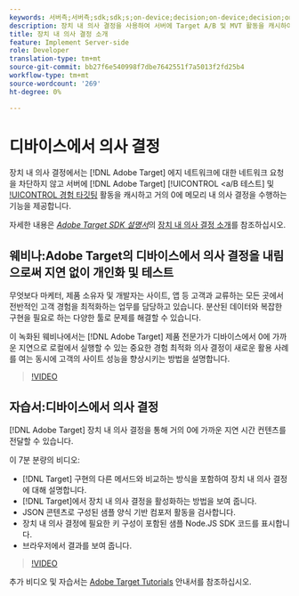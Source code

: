 ```yaml
---
keywords: 서버측;서버측;sdk;sdk;s;on-device;decision;on-device;decision;on device;ondevice;0 latency;near-zero;node.js
description: 장치 내 의사 결정을 사용하여 서버에 Target A/B 및 MVT 활동을 캐시하여 0에 가까운 지연 시간에 메모리 내 의사 결정을 수행하는 방법을 알아봅니다.
title: 장치 내 의사 결정 소개
feature: Implement Server-side
role: Developer
translation-type: tm+mt
source-git-commit: bb27f6e540998f7dbe7642551f7a5013f2fd25b4
workflow-type: tm+mt
source-wordcount: '269'
ht-degree: 0%

---
```



# 디바이스에서 의사 결정

장치 내 의사 결정에서는 [!DNL Adobe Target] 에지 네트워크에 대한 네트워크 요청을 차단하지 않고 서버에 [!DNL Adobe Target] [!UICONTROL  &lt;a/B 테스트] 및 [!UICONTROL 경험 타깃팅](XT) 활동을 캐시하고 거의 0에 메모리 내 의사 결정을 수행하는 기능을 제공합니다.

자세한 내용은 *[Adobe Target SDK 설명서](https://adobetarget-sdks.gitbook.io/docs/)*&#x200B;의 [장치 내 의사 결정 소개](https://adobetarget-sdks.gitbook.io/docs/on-device-decisioning/introduction-to-on-device-decisioning)를 참조하십시오.

## 웨비나:Adobe Target의 디바이스에서 의사 결정을 내림으로써 지연 없이 개인화 및 테스트

무엇보다 마케터, 제품 소유자 및 개발자는 사이트, 앱 등 고객과 교류하는 모든 곳에서 전반적인 고객 경험을 최적화하는 업무를 담당하고 있습니다. 분산된 데이터와 복잡한 구현을 필요로 하는 다양한 툴로 문제를 해결할 수 있습니다.

이 녹화된 웨비나에서는 [!DNL Adobe Target] 제품 전문가가 디바이스에서 0에 가까운 지연으로 로컬에서 실행할 수 있는 중요한 경험 최적화 의사 결정이 새로운 활용 사례를 여는 동시에 고객의 사이트 성능을 향상시키는 방법을 설명합니다.

>[!VIDEO](https://video.tv.adobe.com/v/328148)

## 자습서:디바이스에서 의사 결정

[!DNL Adobe Target] 장치 내 의사 결정을 통해 거의 0에 가까운 지연 시간 컨텐츠를 전달할 수 있습니다.

이 7분 분량의 비디오:

* [!DNL Target] 구현의 다른 메서드와 비교하는 방식을 포함하여 장치 내 의사 결정에 대해 설명합니다.
* [!DNL Target]에서 장치 내 의사 결정을 활성화하는 방법을 보여 줍니다.
* JSON 콘텐츠로 구성된 샘플 양식 기반 컴포저 활동을 검사합니다.
* 장치 내 의사 결정에 필요한 키 구성이 포함된 샘플 Node.JS SDK 코드를 표시합니다.
* 브라우저에서 결과를 보여 줍니다.

>[!VIDEO](https://video.tv.adobe.com/v/329032)

추가 비디오 및 자습서는 [Adobe Target Tutorials](https://experienceleague.adobe.com/docs/target-learn/tutorials/overview.html) 안내서를 참조하십시오.
